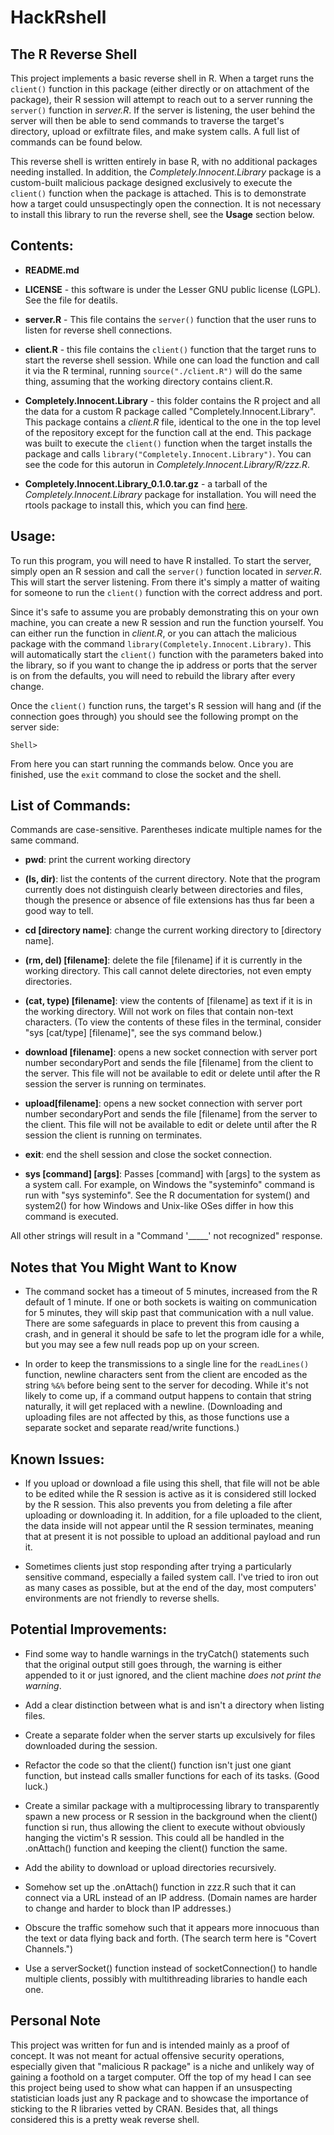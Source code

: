 # HackRshell

## The R Reverse Shell 

This project implements a basic reverse shell in R. When a target runs the `client()` function in this package (either directly or on attachment of the package), their R session will attempt to reach out to a server running the `server()` function in *server.R*. If the server is listening, the user behind the server will then be able to send commands to traverse the target's directory, upload or exfiltrate files, and make system calls. A full list of commands can be found below.

This reverse shell is written entirely in base R, with no additional packages needing installed. In addition, the *Completely.Innocent.Library* package is a custom-built malicious package designed exclusively to execute the `client()` function when the package is attached. This is to demonstrate how a target could unsuspectingly open the connection. It is not necessary to install this library to run the reverse shell, see the **Usage** section below. 

## Contents:

 - **README.md**

 - **LICENSE** - this software is under the Lesser GNU public license (LGPL). See the file for deatils.

 - **server.R** - This file contains the `server()` function that the user runs to listen for reverse shell connections.

 - **client.R** - this file contains the `client()` function that the target runs to start the reverse shell session. While one can load the function and call it via the R terminal, running `source("./client.R")` will do the same thing, assuming that the working directory contains client.R.

 - **Completely.Innocent.Library** - this folder contains the R project and all the data for a custom R package called "Completely.Innocent.Library". This package contains a *client.R* file, identical to the one in the top level of the repository except for the function call at the end. This package was built to execute the `client()` function when the target installs the package and calls `library("Completely.Innocent.Library")`. You can see the code for this autorun in *Completely.Innocent.Library/R/zzz.R*.

 - **Completely.Innocent.Library_0.1.0.tar.gz** - a tarball of the *Completely.Innocent.Library* package for installation. You will need the rtools package to install this, which you can find [here](https://cran.r-project.org/bin/windows/Rtools/).

## Usage: 

To run this program, you will need to have R installed. To start the server, simply open an R session and call the `server()` function located in *server.R*. This will start the server listening. From there it's simply a matter of waiting for someone to run the `client()` function with the correct address and port.

Since it's safe to assume you are probably demonstrating this on your own machine, you can create a new R session and run the function yourself. You can either run the function in *client.R*, or you can attach the malicious package with the command `library(Completely.Innocent.Library)`. This will automatically start the `client()` function with the parameters baked into the library, so if you want to change the ip address or ports that the server is on from the defaults, you will need to rebuild the library after every change.  

Once the `client()` function runs, the target's R session will hang and (if the connection goes through) you should see the following prompt on the server side:

```
Shell>
```

From here you can start running the commands below. Once you are finished, use the `exit` command to close the socket and the shell. 

## List of Commands:

Commands are case-sensitive. Parentheses indicate multiple names for the same command.

  - **pwd**: print the current working directory

  - **(ls, dir)**: list the contents of the current directory. Note that the program currently does not distinguish clearly between directories and files, though the presence or absence of file extensions has thus far been a good way to tell.

  - **cd \[directory name\]**: change the current working directory to \[directory name\].

  - **(rm, del) \[filename\]**: delete the file \[filename\] if it is currently in the working directory. This call cannot delete directories, not even empty directories.

  - **(cat, type) \[filename\]**: view the contents of \[filename\] as text if it is in the working directory. Will not work on files that contain non-text characters. (To view the contents of these files in the terminal, consider "sys \[cat/type\] \[filename\]", see the sys command below.)

  - **download \[filename\]**: opens a new socket connection with server port number secondaryPort and sends the file \[filename\] from the client to the server. This file will not be available to edit or delete until after the R session the server is running on terminates.

  - **upload\[filename\]**: opens a new socket connection with server port number secondaryPort and sends the file \[filename\] from the server to the client. This file will not be available to edit or delete until after the R session the client is running on terminates.

  - **exit**: end the shell session and close the socket connection.

  - **sys \[command\] \[args\]**: Passes \[command\] with \[args\] to the system as a system call. For example, on Windows the "systeminfo" command is run with "sys systeminfo". See the R documentation for system() and system2() for how Windows and Unix-like OSes differ in how this command is executed.

  All other strings will result in a "Command '_____' not recognized" response.

## Notes that You Might Want to Know

- The command socket has a timeout of 5 minutes, increased from the R default of 1 minute. If one or both sockets is waiting on communication for 5 minutes, they will skip past that communication with a null value. There are some safeguards in place to prevent this from causing a crash, and in general it should be safe to let the program idle for a while, but you may see a few null reads pop up on your screen. 

-  In order to keep the transmissions to a single line for the `readLines()` function, newline characters sent from the client are encoded as the string `%&%` before being sent to the server for decoding. While it's not likely to come up, if a command output happens to contain that string naturally, it will get replaced with a newline. (Downloading and uploading files are not affected by this, as those functions use a separate socket and separate read/write functions.)

## Known Issues:

- If you upload or download a file using this shell, that file will not be able to be edited while the R session is active as it is considered still locked by the R session. This also prevents you from deleting a file after uploading or downloading it. In addition, for a file uploaded to the client, the data inside will not appear until the R session terminates, meaning that at present it is not possible to upload an additional payload and run it.

- Sometimes clients just stop responding after trying a particularly sensitive command, especially a failed system call. I've tried to iron out as many cases as possible, but at the end of the day, most computers' environments are not friendly to reverse shells. 

## Potential Improvements: 

- Find some way to handle warnings in the tryCatch() statements such that the original output still goes through, the warning is either appended to it or just ignored, and the client machine *does not print the warning*. 

- Add a clear distinction between what is and isn't a directory when listing files.

- Create a separate folder when the server starts up exculsively for files downloaded during the session. 

- Refactor the code so that the client() function isn't just one giant function, but instead calls smaller functions for each of its tasks. (Good luck.)

- Create a similar package with a multiprocessing library to transparently spawn a new process or R session in the background when the client() function si run, thus allowing the client to execute without obviously hanging the victim's R session. This could all be handled in the .onAttach() function and keeping the client() function the same. 

- Add the ability to download or upload directories recursively.

- Somehow set up the .onAttach() function in zzz.R such that it can connect via a URL instead of an IP address. (Domain names are harder to change and harder to block than IP addresses.)

- Obscure the traffic somehow such that it appears more innocuous than the text or data flying back and forth. (The search term here is "Covert Channels.")

- Use a serverSocket() function instead of socketConnection() to handle multiple clients, possibly with multithreading libraries to handle each one. 

## Personal Note

This project was written for fun and is intended mainly as a proof of concept. It was not meant for actual offensive security operations, especially given that "malicious R package" is a niche and unlikely way of gaining a foothold on a target computer. Off the top of my head I can see this project being used to show what can happen if an unsuspecting statistician loads just any R package and to showcase the importance of sticking to the R libraries vetted by CRAN. Besides that, all things considered this is a pretty weak reverse shell. 
